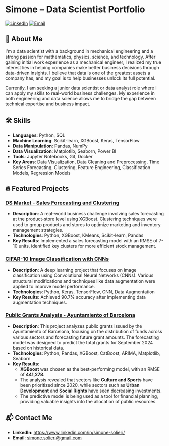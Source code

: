 # **Simone** – Data Scientist Portfolio
[![LinkedIn](https://img.shields.io/badge/LinkedIn-0077B5?style=for-the-badge&logo=linkedin&logoColor=white)](https://[linkedin.com/in/yourlinkedinprofile](https://www.linkedin.com/in/simone-solieri/))
[![Email](https://img.shields.io/badge/Email-D14836?style=for-the-badge&logo=gmail&logoColor=white)](mailto:simone.solieri@gmail.com)

## 👋 **About Me**

I'm a data scientist with a background in mechanical engineering and a strong passion for mathematics, physics, science, and technology. After gaining initial work experience as a mechanical engineer, I realized my true interest lies in helping companies make better business decisions through data-driven insights. I believe that data is one of the greatest assets a company has, and my goal is to help businesses unlock its full potential.

Currently, I am seeking a junior data scientist or data analyst role where I can apply my skills to real-world business challenges. My experience in both engineering and data science allows me to bridge the gap between technical expertise and business impact.

## 🛠️ **Skills**
- **Languages**: Python, SQL
- **Machine Learning**: Scikit-learn, XGBoost, Keras, TensorFlow
- **Data Manipulation**: Pandas, NumPy
- **Data Visualization**: Matplotlib, Seaborn, Power BI
- **Tools**: Jupyter Notebooks, Git, Docker
- **Key Areas**: Data Visualization, Data Cleaning and Preprocessing, Time Series Forecasting, Clustering, Feature Engineering, Classification Models, Regression Models

## 🔥 **Featured Projects**

### [DS Market - Sales Forecasting and Clustering](https://github.com/sisolieri/ds-market-data-science-final-project)
- **Description**: A real-world business challenge involving sales forecasting at the product-store level using XGBoost. Clustering techniques were used to group products and stores to optimize marketing and inventory management strategies.
- **Technologies**: Python, XGBoost, KMeans, Scikit-learn, Pandas
- **Key Results**: Implemented a sales forecasting model with an RMSE of 7-10 units, identified key clusters for more efficient stock management.

### [CIFAR-10 Image Classification with CNNs](https://github.com/sisolieri/CNN-CIFAR10-classification)
- **Description**: A deep learning project that focuses on image classification using Convolutional Neural Networks (CNNs). Various structural modifications and techniques like data augmentation were applied to improve model performance.
- **Technologies**: Python, Keras, TensorFlow, CNN, Data Augmentation
- **Key Results**: Achieved 90.7% accuracy after implementing data augmentation techniques.

### [Public Grants Analysis - Ayuntamiento of Barcelona](https://github.com/sisolieri/Prova_DS_SaloOcupacio2024)
- **Description**: This project analyzes public grants issued by the Ayuntamiento of Barcelona, focusing on the distribution of funds across various sectors and forecasting future grant amounts. The forecasting model was designed to predict the total grants for September 2024 based on historical data.
- **Technologies**: Python, Pandas, XGBoost, CatBoost, ARIMA, Matplotlib, Seaborn
- **Key Results**: 
  - **XGBoost** was chosen as the best-performing model, with an RMSE of **441,278**.
  - The analysis revealed that sectors like **Culture and Sports** have been prioritized since 2020, while sectors such as **Urban Development** and **Social Rights** have seen decreasing investments.
  - The predictive model is being used as a tool for financial planning, providing valuable insights into the allocation of public resources.

## 📬 **Contact Me**
- **LinkedIn**: https://www.linkedin.com/in/simone-solieri/
- **Email**: simone.solieri@gmail.com
